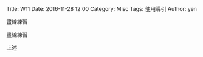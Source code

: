 Title: W11
Date: 2016-11-28 12:00
Category: Misc
Tags: 使用導引
Author: yen

畫線練習

<!-- PELICAN_END_SUMMARY -->

畫線練習




<!-- 導入 Brython 標準程式庫 -->



<script type="text/javascript" 
    src="https://cdn.rawgit.com/brython-dev/brython/master/www/src/brython_dist.js">
</script>

<!-- 啟動 Brython -->

<script>
window.onload=function(){
brython(1);
}
</script>


<!-- 以下實際利用  Brython 畫圖 -->

<canvas id="chord1" width="600" height="450"></canvas>

<script type="text/python3">
from browser import document as doc
import math
# 準備繪圖畫布
canvas = doc["chord1"]
ctx = canvas.getContext("2d")

def background(x, y, xinc, yinc, xnum, ynum, ctx):
    # 水平
    for i in range(ynum+1):
        ctx.beginPath()
        if i == 0:
            ctx.lineWidth = 7
        else:
            ctx.lineWidth = 1
        ctx.moveTo(x-1, y+i*yinc)
        ctx.lineTo(x+xnum*xinc+1, y+i*yinc)
        ctx.strokeStyle = "blue"
        ctx.stroke()
        ctx.closePath()
    # 垂直
    for i in range(xnum+1):
        ctx.beginPath()
        ctx.lineWidth = 1
        ctx.moveTo(x+i*xinc, y)
        ctx.lineTo(x+i*xinc, y+ynum*yinc)
        ctx.strokeStyle = "blue"
        ctx.stroke()
        ctx.closePath()

background(50, 100, 20, 25, 5, 4, ctx)
# 1 與 AMajor
ctx.beginPath()
ctx.fillStyle = 'black'
ctx.strokeStyle = "black"
ctx.font = "30px Arial"
ctx.fillText("AMajor", 50, 70)


# 1
ctx.beginPath()
ctx.fillStyle = 'black'
ctx.strokeStyle = "black"
ctx.arc(90, 138, 9, 0, 2*math.pi, False)
ctx.fill()
ctx.stroke()
ctx.closePath()

ctx.beginPath()
ctx.fillStyle = 'white'
ctx.font = "16px Arial"
ctx.fillText("1", 85, 143)
ctx.fill()
ctx.stroke()
ctx.closePath()

# 2
ctx.beginPath()
ctx.fillStyle = 'black'
ctx.strokeStyle = "black"
ctx.arc(110, 138, 9, 0, 2*math.pi, False)
ctx.fill()
ctx.stroke()
ctx.closePath()

ctx.beginPath()
ctx.fillStyle = 'white'
ctx.font = "16px Arial"
ctx.fillText("2", 105, 143)
ctx.fill()
ctx.stroke()
ctx.closePath()

# 3
ctx.beginPath()
ctx.fillStyle = 'black'
ctx.strokeStyle = "black"
ctx.arc(130, 138, 9, 0, 2*math.pi, False)
ctx.fill()
ctx.stroke()
ctx.closePath()

ctx.beginPath()
ctx.fillStyle = 'white'
ctx.font = "16px Arial"
ctx.fillText("3", 125, 143)
ctx.fill()
ctx.stroke()
ctx.closePath()

# o
ctx.beginPath()
ctx.arc(70, 90, 5, 0, 2*math.pi, False)
ctx.lineWidth =3
ctx.strokeStyle = "black"
ctx.stroke()
ctx.closePath()
ctx.beginPath()
ctx.arc(150, 90, 5, 0, 2*math.pi, False)
ctx.lineWidth =3
ctx.strokeStyle = "black"
ctx.stroke()
ctx.closePath()
# x
ctx.beginPath()
#ctx.arc(50, 90, 5, 0, 2*math.pi, False)
ctx.moveTo(45, 85)
ctx.lineTo(55, 95)
ctx.moveTo(55, 85)
ctx.lineTo(45, 95)
ctx.lineWidth =3
ctx.strokeStyle = "black"
ctx.stroke()
ctx.closePath()



background(250, 100, 20, 25, 5, 4, ctx)

# 1 與 AMajor
ctx.beginPath()
ctx.fillStyle = 'black'
ctx.strokeStyle = "black"
ctx.font = "30px Arial"
ctx.fillText("CMajor", 250, 70)


# 1
ctx.beginPath()
ctx.fillStyle = 'black'
ctx.strokeStyle = "black"
ctx.arc(330, 113, 9, 0, 2*math.pi, False)
ctx.fill()
ctx.stroke()
ctx.closePath()

ctx.beginPath()
ctx.fillStyle = 'white'
ctx.font = "16px Arial"
ctx.fillText("1", 325, 118)
ctx.fill()
ctx.stroke()
ctx.closePath()

# 2
ctx.beginPath()
ctx.fillStyle = 'black'
ctx.strokeStyle = "black"
ctx.arc(290, 138, 9, 0, 2*math.pi, False)
ctx.fill()
ctx.stroke()
ctx.closePath()

ctx.beginPath()
ctx.fillStyle = 'white'
ctx.font = "16px Arial"
ctx.fillText("2", 285, 143)
ctx.fill()
ctx.stroke()
ctx.closePath()

# 3
ctx.beginPath()
ctx.fillStyle = 'black'
ctx.strokeStyle = "black"
ctx.arc(270, 162, 9, 0, 2*math.pi, False)
ctx.fill()
ctx.stroke()
ctx.closePath()

ctx.beginPath()
ctx.fillStyle = 'white'
ctx.font = "16px Arial"
ctx.fillText("3", 265, 167)
ctx.fill()
ctx.stroke()
ctx.closePath()

# o
ctx.beginPath()
ctx.arc(310, 90, 5, 0, 2*math.pi, False)
ctx.lineWidth =3
ctx.strokeStyle = "black"
ctx.stroke()
ctx.closePath()
ctx.beginPath()
ctx.arc(340, 90, 5, 0, 2*math.pi, False)
ctx.lineWidth =3
ctx.strokeStyle = "black"
ctx.stroke()
ctx.closePath()
# x
ctx.beginPath()
#ctx.arc(250, 90, 5, 0, 2*math.pi, False)
ctx.moveTo(245, 85)
ctx.lineTo(255, 95)
ctx.moveTo(255, 85)
ctx.lineTo(245, 95)
ctx.lineWidth =3
ctx.strokeStyle = "black"
ctx.stroke()
ctx.closePath()


background(450, 100, 20, 25, 5, 4, ctx)

# 1 與 AMajor
ctx.beginPath()
ctx.fillStyle = 'black'
ctx.strokeStyle = "black"
ctx.font = "30px Arial"
ctx.fillText("GMajor", 450, 70)

# 1
ctx.beginPath()
ctx.fillStyle = 'black'
ctx.strokeStyle = "black"
ctx.arc(470, 138, 9, 0, 2*math.pi, False)
ctx.fill()
ctx.stroke()
ctx.closePath()

ctx.beginPath()
ctx.fillStyle = 'white'
ctx.font = "16px Arial"
ctx.fillText("1", 465, 143)
ctx.fill()
ctx.stroke()
ctx.closePath()

# 2
ctx.beginPath()
ctx.fillStyle = 'black'
ctx.strokeStyle = "black"
ctx.arc(450, 162, 9, 0, 2*math.pi, False)
ctx.fill()
ctx.stroke()
ctx.closePath()

ctx.beginPath()
ctx.fillStyle = 'white'
ctx.font = "16px Arial"
ctx.fillText("2", 445, 167)
ctx.fill()
ctx.stroke()
ctx.closePath()

# 3
ctx.beginPath()
ctx.fillStyle = 'black'
ctx.strokeStyle = "black"
ctx.arc(530, 162, 9, 0, 2*math.pi, False)
ctx.fill()
ctx.stroke()
ctx.closePath()

ctx.beginPath()
ctx.fillStyle = 'white'
ctx.font = "16px Arial"
ctx.fillText("3", 525, 167)
ctx.fill()
ctx.stroke()
ctx.closePath()

# 4
ctx.beginPath()
ctx.fillStyle = 'black'
ctx.strokeStyle = "black"
ctx.arc(550, 162, 9, 0, 2*math.pi, False)
ctx.fill()
ctx.stroke()
ctx.closePath()

ctx.beginPath()
ctx.fillStyle = 'white'
ctx.font = "16px Arial"
ctx.fillText("4", 545, 167)
ctx.fill()
ctx.stroke()
ctx.closePath()

# o
ctx.beginPath()
ctx.arc(490, 90, 5, 0, 2*math.pi, False)
ctx.lineWidth =3
ctx.strokeStyle = "black"
ctx.stroke()
ctx.closePath()
ctx.beginPath()
ctx.arc(510, 90, 5, 0, 2*math.pi, False)
ctx.lineWidth =3
ctx.strokeStyle = "black"
ctx.stroke()
ctx.closePath()




background(50, 300, 20, 25, 5, 4, ctx)

# 1 與 AMajor
ctx.beginPath()
ctx.fillStyle = 'black'
ctx.strokeStyle = "black"
ctx.font = "30px Arial"
ctx.fillText("DMajor", 50, 270)


# 1
ctx.beginPath()
ctx.fillStyle = 'black'
ctx.strokeStyle = "black"
ctx.arc(110, 338, 9, 0, 2*math.pi, False)
ctx.fill()
ctx.stroke()
ctx.closePath()

ctx.beginPath()
ctx.fillStyle = 'white'
ctx.font = "16px Arial"
ctx.fillText("1", 105, 343)
ctx.fill()
ctx.stroke()
ctx.closePath()

# 2
ctx.beginPath()
ctx.fillStyle = 'black'
ctx.strokeStyle = "black"
ctx.arc(130, 362, 9, 0, 2*math.pi, False)
ctx.fill()
ctx.stroke()
ctx.closePath()

ctx.beginPath()
ctx.fillStyle = 'white'
ctx.font = "16px Arial"
ctx.fillText("2", 125, 367)
ctx.fill()
ctx.stroke()
ctx.closePath()

# 3
ctx.beginPath()
ctx.fillStyle = 'black'
ctx.strokeStyle = "black"
ctx.arc(150, 338, 9, 0, 2*math.pi, False)
ctx.fill()
ctx.stroke()
ctx.closePath()

ctx.beginPath()
ctx.fillStyle = 'white'
ctx.font = "16px Arial"
ctx.fillText("3", 145, 343)
ctx.fill()
ctx.stroke()
ctx.closePath()

# o
ctx.beginPath()
ctx.arc(90, 290, 5, 0, 2*math.pi, False)
ctx.lineWidth =3
ctx.strokeStyle = "black"
ctx.stroke()
ctx.closePath()
ctx.beginPath()
#ctx.arc(150, 390, 5, 0, 2*math.pi, False)
#ctx.lineWidth =3
#ctx.strokeStyle = "black"
#ctx.stroke()
#ctx.closePath()

# x
ctx.beginPath()
#ctx.arc(50, 390, 5, 0, 2*math.pi, False)
ctx.moveTo(45, 285)
ctx.lineTo(55, 295)
ctx.moveTo(55, 285)
ctx.lineTo(45, 295)
ctx.lineWidth =3
ctx.strokeStyle = "black"
ctx.stroke()
ctx.closePath()

# x
ctx.beginPath()
#ctx.arc(50, 90, 5, 0, 2*math.pi, False)
ctx.moveTo(65, 285)
ctx.lineTo(75, 295)
ctx.moveTo(75, 285)
ctx.lineTo(65, 295)
ctx.lineWidth =3
ctx.strokeStyle = "black"
ctx.stroke()
ctx.closePath()


background(250, 300, 20, 25, 5, 4, ctx)

# 1 與 AMajor
ctx.beginPath()
ctx.fillStyle = 'black'
ctx.strokeStyle = "black"
ctx.font = "30px Arial"
ctx.fillText("EMajor", 250, 270)


# 1
ctx.beginPath()
ctx.fillStyle = 'black'
ctx.strokeStyle = "black"
ctx.arc(310, 313, 9, 0, 2*math.pi, False)
ctx.fill()
ctx.stroke()
ctx.closePath()

ctx.beginPath()
ctx.fillStyle = 'white'
ctx.font = "16px Arial"
ctx.fillText("1", 305, 318)
ctx.fill()
ctx.stroke()
ctx.closePath()

# 2
ctx.beginPath()
ctx.fillStyle = 'black'
ctx.strokeStyle = "black"
ctx.arc(270, 338, 9, 0, 2*math.pi, False)
ctx.fill()
ctx.stroke()
ctx.closePath()

ctx.beginPath()
ctx.fillStyle = 'white'
ctx.font = "16px Arial"
ctx.fillText("2", 265, 343)
ctx.fill()
ctx.stroke()
ctx.closePath()

# 3
ctx.beginPath()
ctx.fillStyle = 'black'
ctx.strokeStyle = "black"
ctx.arc(290, 338, 9, 0, 2*math.pi, False)
ctx.fill()
ctx.stroke()
ctx.closePath()

ctx.beginPath()
ctx.fillStyle = 'white'
ctx.font = "16px Arial"
ctx.fillText("3", 285, 343)
ctx.fill()
ctx.stroke()
ctx.closePath()

# o
ctx.beginPath()
ctx.arc(330, 290, 5, 0, 2*math.pi, False)
ctx.lineWidth =3
ctx.strokeStyle = "black"
ctx.stroke()
ctx.closePath()
ctx.beginPath()
#ctx.arc(150, 390, 5, 0, 2*math.pi, False)
#ctx.lineWidth =3
#ctx.strokeStyle = "black"
#ctx.stroke()
#ctx.closePath()

# o
ctx.beginPath()
ctx.arc(350, 290, 5, 0, 2*math.pi, False)
ctx.lineWidth =3
ctx.strokeStyle = "black"
ctx.stroke()
ctx.closePath()
ctx.beginPath()
#ctx.arc(150, 390, 5, 0, 2*math.pi, False)
#ctx.lineWidth =3
#ctx.strokeStyle = "black"
#ctx.stroke()
#ctx.closePath()


# x
ctx.beginPath()
#ctx.arc(50, 390, 5, 0, 2*math.pi, False)
ctx.moveTo(245, 285)
ctx.lineTo(255, 295)
ctx.moveTo(255, 285)
ctx.lineTo(245, 295)
ctx.lineWidth =3
ctx.strokeStyle = "black"
ctx.stroke()
ctx.closePath()



background(450, 300, 20, 25, 5, 4, ctx)

# 1 與 AMajor
ctx.beginPath()
ctx.fillStyle = 'black'
ctx.strokeStyle = "black"
ctx.font = "30px Arial"
ctx.fillText("Cmaj7", 450, 270)


# 1
ctx.beginPath()
ctx.fillStyle = 'black'
ctx.strokeStyle = "black"
ctx.arc(490, 338, 9, 0, 2*math.pi, False)
ctx.fill()
ctx.stroke()
ctx.closePath()

ctx.beginPath()
ctx.fillStyle = 'white'
ctx.font = "16px Arial"
ctx.fillText("1", 485, 343)
ctx.fill()
ctx.stroke()
ctx.closePath()

# 2
ctx.beginPath()
ctx.fillStyle = 'black'
ctx.strokeStyle = "black"
ctx.arc(470, 362, 9, 0, 2*math.pi, False)
ctx.fill()
ctx.stroke()
ctx.closePath()

ctx.beginPath()
ctx.fillStyle = 'white'
ctx.font = "16px Arial"
ctx.fillText("2", 465, 367)
ctx.fill()
ctx.stroke()
ctx.closePath()



# o
ctx.beginPath()
ctx.arc(510, 290, 5, 0, 2*math.pi, False)
ctx.lineWidth =3
ctx.strokeStyle = "black"
ctx.stroke()
ctx.closePath()
ctx.beginPath()
#ctx.arc(150, 390, 5, 0, 2*math.pi, False)
#ctx.lineWidth =3
#ctx.strokeStyle = "black"
#ctx.stroke()
#ctx.closePath()

# o
ctx.beginPath()
ctx.arc(530, 290, 5, 0, 2*math.pi, False)
ctx.lineWidth =3
ctx.strokeStyle = "black"
ctx.stroke()
ctx.closePath()
ctx.beginPath()
ctx.arc(550, 290, 5, 0, 2*math.pi, False)
ctx.lineWidth =3
ctx.strokeStyle = "black"
ctx.stroke()
ctx.closePath()


# x
ctx.beginPath()
#ctx.arc(50, 390, 5, 0, 2*math.pi, False)
ctx.moveTo(445, 285)
ctx.lineTo(455, 295)
ctx.moveTo(455, 285)
ctx.lineTo(445, 295)
ctx.lineWidth =3
ctx.strokeStyle = "black"
ctx.stroke()
ctx.closePath()
</script>


上述
<pre class="brush:python">
<!-- 以下實際利用  Brython 畫圖 -->

<canvas id="chord1" width="600" height="450"></canvas>

<script type="text/python3">
from browser import document as doc
import math
# 準備繪圖畫布
canvas = doc["chord1"]
ctx = canvas.getContext("2d")

def background(x, y, xinc, yinc, xnum, ynum, ctx):
    # 水平
    for i in range(ynum+1):
        ctx.beginPath()
        if i == 0:
            ctx.lineWidth = 7
        else:
            ctx.lineWidth = 1
        ctx.moveTo(x-1, y+i*yinc)
        ctx.lineTo(x+xnum*xinc+1, y+i*yinc)
        ctx.strokeStyle = "blue"
        ctx.stroke()
        ctx.closePath()
    # 垂直
    for i in range(xnum+1):
        ctx.beginPath()
        ctx.lineWidth = 1
        ctx.moveTo(x+i*xinc, y)
        ctx.lineTo(x+i*xinc, y+ynum*yinc)
        ctx.strokeStyle = "blue"
        ctx.stroke()
        ctx.closePath()

background(50, 100, 20, 25, 5, 4, ctx)
# 1 與 AMajor
ctx.beginPath()
ctx.fillStyle = 'black'
ctx.strokeStyle = "black"
ctx.font = "30px Arial"
ctx.fillText("AMajor", 50, 70)


# 1
ctx.beginPath()
ctx.fillStyle = 'black'
ctx.strokeStyle = "black"
ctx.arc(90, 138, 9, 0, 2*math.pi, False)
ctx.fill()
ctx.stroke()
ctx.closePath()

ctx.beginPath()
ctx.fillStyle = 'white'
ctx.font = "16px Arial"
ctx.fillText("1", 85, 143)
ctx.fill()
ctx.stroke()
ctx.closePath()

# 2
ctx.beginPath()
ctx.fillStyle = 'black'
ctx.strokeStyle = "black"
ctx.arc(110, 138, 9, 0, 2*math.pi, False)
ctx.fill()
ctx.stroke()
ctx.closePath()

ctx.beginPath()
ctx.fillStyle = 'white'
ctx.font = "16px Arial"
ctx.fillText("2", 105, 143)
ctx.fill()
ctx.stroke()
ctx.closePath()

# 3
ctx.beginPath()
ctx.fillStyle = 'black'
ctx.strokeStyle = "black"
ctx.arc(130, 138, 9, 0, 2*math.pi, False)
ctx.fill()
ctx.stroke()
ctx.closePath()

ctx.beginPath()
ctx.fillStyle = 'white'
ctx.font = "16px Arial"
ctx.fillText("3", 125, 143)
ctx.fill()
ctx.stroke()
ctx.closePath()

# o
ctx.beginPath()
ctx.arc(70, 90, 5, 0, 2*math.pi, False)
ctx.lineWidth =3
ctx.strokeStyle = "black"
ctx.stroke()
ctx.closePath()
ctx.beginPath()
ctx.arc(150, 90, 5, 0, 2*math.pi, False)
ctx.lineWidth =3
ctx.strokeStyle = "black"
ctx.stroke()
ctx.closePath()
# x
ctx.beginPath()
#ctx.arc(50, 90, 5, 0, 2*math.pi, False)
ctx.moveTo(45, 85)
ctx.lineTo(55, 95)
ctx.moveTo(55, 85)
ctx.lineTo(45, 95)
ctx.lineWidth =3
ctx.strokeStyle = "black"
ctx.stroke()
ctx.closePath()



background(250, 100, 20, 25, 5, 4, ctx)

# 1 與 AMajor
ctx.beginPath()
ctx.fillStyle = 'black'
ctx.strokeStyle = "black"
ctx.font = "30px Arial"
ctx.fillText("CMajor", 250, 70)


# 1
ctx.beginPath()
ctx.fillStyle = 'black'
ctx.strokeStyle = "black"
ctx.arc(330, 113, 9, 0, 2*math.pi, False)
ctx.fill()
ctx.stroke()
ctx.closePath()

ctx.beginPath()
ctx.fillStyle = 'white'
ctx.font = "16px Arial"
ctx.fillText("1", 325, 118)
ctx.fill()
ctx.stroke()
ctx.closePath()

# 2
ctx.beginPath()
ctx.fillStyle = 'black'
ctx.strokeStyle = "black"
ctx.arc(290, 138, 9, 0, 2*math.pi, False)
ctx.fill()
ctx.stroke()
ctx.closePath()

ctx.beginPath()
ctx.fillStyle = 'white'
ctx.font = "16px Arial"
ctx.fillText("2", 285, 143)
ctx.fill()
ctx.stroke()
ctx.closePath()

# 3
ctx.beginPath()
ctx.fillStyle = 'black'
ctx.strokeStyle = "black"
ctx.arc(270, 162, 9, 0, 2*math.pi, False)
ctx.fill()
ctx.stroke()
ctx.closePath()

ctx.beginPath()
ctx.fillStyle = 'white'
ctx.font = "16px Arial"
ctx.fillText("3", 265, 167)
ctx.fill()
ctx.stroke()
ctx.closePath()

# o
ctx.beginPath()
ctx.arc(310, 90, 5, 0, 2*math.pi, False)
ctx.lineWidth =3
ctx.strokeStyle = "black"
ctx.stroke()
ctx.closePath()
ctx.beginPath()
ctx.arc(340, 90, 5, 0, 2*math.pi, False)
ctx.lineWidth =3
ctx.strokeStyle = "black"
ctx.stroke()
ctx.closePath()
# x
ctx.beginPath()
#ctx.arc(250, 90, 5, 0, 2*math.pi, False)
ctx.moveTo(245, 85)
ctx.lineTo(255, 95)
ctx.moveTo(255, 85)
ctx.lineTo(245, 95)
ctx.lineWidth =3
ctx.strokeStyle = "black"
ctx.stroke()
ctx.closePath()


background(450, 100, 20, 25, 5, 4, ctx)

# 1 與 AMajor
ctx.beginPath()
ctx.fillStyle = 'black'
ctx.strokeStyle = "black"
ctx.font = "30px Arial"
ctx.fillText("GMajor", 450, 70)

# 1
ctx.beginPath()
ctx.fillStyle = 'black'
ctx.strokeStyle = "black"
ctx.arc(470, 138, 9, 0, 2*math.pi, False)
ctx.fill()
ctx.stroke()
ctx.closePath()

ctx.beginPath()
ctx.fillStyle = 'white'
ctx.font = "16px Arial"
ctx.fillText("1", 465, 143)
ctx.fill()
ctx.stroke()
ctx.closePath()

# 2
ctx.beginPath()
ctx.fillStyle = 'black'
ctx.strokeStyle = "black"
ctx.arc(450, 162, 9, 0, 2*math.pi, False)
ctx.fill()
ctx.stroke()
ctx.closePath()

ctx.beginPath()
ctx.fillStyle = 'white'
ctx.font = "16px Arial"
ctx.fillText("2", 445, 167)
ctx.fill()
ctx.stroke()
ctx.closePath()

# 3
ctx.beginPath()
ctx.fillStyle = 'black'
ctx.strokeStyle = "black"
ctx.arc(530, 162, 9, 0, 2*math.pi, False)
ctx.fill()
ctx.stroke()
ctx.closePath()

ctx.beginPath()
ctx.fillStyle = 'white'
ctx.font = "16px Arial"
ctx.fillText("3", 525, 167)
ctx.fill()
ctx.stroke()
ctx.closePath()

# 4
ctx.beginPath()
ctx.fillStyle = 'black'
ctx.strokeStyle = "black"
ctx.arc(550, 162, 9, 0, 2*math.pi, False)
ctx.fill()
ctx.stroke()
ctx.closePath()

ctx.beginPath()
ctx.fillStyle = 'white'
ctx.font = "16px Arial"
ctx.fillText("4", 545, 167)
ctx.fill()
ctx.stroke()
ctx.closePath()

# o
ctx.beginPath()
ctx.arc(490, 90, 5, 0, 2*math.pi, False)
ctx.lineWidth =3
ctx.strokeStyle = "black"
ctx.stroke()
ctx.closePath()
ctx.beginPath()
ctx.arc(510, 90, 5, 0, 2*math.pi, False)
ctx.lineWidth =3
ctx.strokeStyle = "black"
ctx.stroke()
ctx.closePath()




background(50, 300, 20, 25, 5, 4, ctx)

# 1 與 AMajor
ctx.beginPath()
ctx.fillStyle = 'black'
ctx.strokeStyle = "black"
ctx.font = "30px Arial"
ctx.fillText("DMajor", 50, 270)


# 1
ctx.beginPath()
ctx.fillStyle = 'black'
ctx.strokeStyle = "black"
ctx.arc(110, 338, 9, 0, 2*math.pi, False)
ctx.fill()
ctx.stroke()
ctx.closePath()

ctx.beginPath()
ctx.fillStyle = 'white'
ctx.font = "16px Arial"
ctx.fillText("1", 105, 343)
ctx.fill()
ctx.stroke()
ctx.closePath()

# 2
ctx.beginPath()
ctx.fillStyle = 'black'
ctx.strokeStyle = "black"
ctx.arc(130, 362, 9, 0, 2*math.pi, False)
ctx.fill()
ctx.stroke()
ctx.closePath()

ctx.beginPath()
ctx.fillStyle = 'white'
ctx.font = "16px Arial"
ctx.fillText("2", 125, 367)
ctx.fill()
ctx.stroke()
ctx.closePath()

# 3
ctx.beginPath()
ctx.fillStyle = 'black'
ctx.strokeStyle = "black"
ctx.arc(150, 338, 9, 0, 2*math.pi, False)
ctx.fill()
ctx.stroke()
ctx.closePath()

ctx.beginPath()
ctx.fillStyle = 'white'
ctx.font = "16px Arial"
ctx.fillText("3", 145, 343)
ctx.fill()
ctx.stroke()
ctx.closePath()

# o
ctx.beginPath()
ctx.arc(90, 290, 5, 0, 2*math.pi, False)
ctx.lineWidth =3
ctx.strokeStyle = "black"
ctx.stroke()
ctx.closePath()
ctx.beginPath()
#ctx.arc(150, 390, 5, 0, 2*math.pi, False)
#ctx.lineWidth =3
#ctx.strokeStyle = "black"
#ctx.stroke()
#ctx.closePath()

# x
ctx.beginPath()
#ctx.arc(50, 390, 5, 0, 2*math.pi, False)
ctx.moveTo(45, 285)
ctx.lineTo(55, 295)
ctx.moveTo(55, 285)
ctx.lineTo(45, 295)
ctx.lineWidth =3
ctx.strokeStyle = "black"
ctx.stroke()
ctx.closePath()

# x
ctx.beginPath()
#ctx.arc(50, 90, 5, 0, 2*math.pi, False)
ctx.moveTo(65, 285)
ctx.lineTo(75, 295)
ctx.moveTo(75, 285)
ctx.lineTo(65, 295)
ctx.lineWidth =3
ctx.strokeStyle = "black"
ctx.stroke()
ctx.closePath()


background(250, 300, 20, 25, 5, 4, ctx)

# 1 與 AMajor
ctx.beginPath()
ctx.fillStyle = 'black'
ctx.strokeStyle = "black"
ctx.font = "30px Arial"
ctx.fillText("EMajor", 250, 270)


# 1
ctx.beginPath()
ctx.fillStyle = 'black'
ctx.strokeStyle = "black"
ctx.arc(310, 313, 9, 0, 2*math.pi, False)
ctx.fill()
ctx.stroke()
ctx.closePath()

ctx.beginPath()
ctx.fillStyle = 'white'
ctx.font = "16px Arial"
ctx.fillText("1", 305, 318)
ctx.fill()
ctx.stroke()
ctx.closePath()

# 2
ctx.beginPath()
ctx.fillStyle = 'black'
ctx.strokeStyle = "black"
ctx.arc(270, 338, 9, 0, 2*math.pi, False)
ctx.fill()
ctx.stroke()
ctx.closePath()

ctx.beginPath()
ctx.fillStyle = 'white'
ctx.font = "16px Arial"
ctx.fillText("2", 265, 343)
ctx.fill()
ctx.stroke()
ctx.closePath()

# 3
ctx.beginPath()
ctx.fillStyle = 'black'
ctx.strokeStyle = "black"
ctx.arc(290, 338, 9, 0, 2*math.pi, False)
ctx.fill()
ctx.stroke()
ctx.closePath()

ctx.beginPath()
ctx.fillStyle = 'white'
ctx.font = "16px Arial"
ctx.fillText("3", 285, 343)
ctx.fill()
ctx.stroke()
ctx.closePath()

# o
ctx.beginPath()
ctx.arc(330, 290, 5, 0, 2*math.pi, False)
ctx.lineWidth =3
ctx.strokeStyle = "black"
ctx.stroke()
ctx.closePath()
ctx.beginPath()
#ctx.arc(150, 390, 5, 0, 2*math.pi, False)
#ctx.lineWidth =3
#ctx.strokeStyle = "black"
#ctx.stroke()
#ctx.closePath()

# o
ctx.beginPath()
ctx.arc(350, 290, 5, 0, 2*math.pi, False)
ctx.lineWidth =3
ctx.strokeStyle = "black"
ctx.stroke()
ctx.closePath()
ctx.beginPath()
#ctx.arc(150, 390, 5, 0, 2*math.pi, False)
#ctx.lineWidth =3
#ctx.strokeStyle = "black"
#ctx.stroke()
#ctx.closePath()


# x
ctx.beginPath()
#ctx.arc(50, 390, 5, 0, 2*math.pi, False)
ctx.moveTo(245, 285)
ctx.lineTo(255, 295)
ctx.moveTo(255, 285)
ctx.lineTo(245, 295)
ctx.lineWidth =3
ctx.strokeStyle = "black"
ctx.stroke()
ctx.closePath()



background(450, 300, 20, 25, 5, 4, ctx)

# 1 與 AMajor
ctx.beginPath()
ctx.fillStyle = 'black'
ctx.strokeStyle = "black"
ctx.font = "30px Arial"
ctx.fillText("Cmaj7", 450, 270)


# 1
ctx.beginPath()
ctx.fillStyle = 'black'
ctx.strokeStyle = "black"
ctx.arc(490, 338, 9, 0, 2*math.pi, False)
ctx.fill()
ctx.stroke()
ctx.closePath()

ctx.beginPath()
ctx.fillStyle = 'white'
ctx.font = "16px Arial"
ctx.fillText("1", 485, 343)
ctx.fill()
ctx.stroke()
ctx.closePath()

# 2
ctx.beginPath()
ctx.fillStyle = 'black'
ctx.strokeStyle = "black"
ctx.arc(470, 362, 9, 0, 2*math.pi, False)
ctx.fill()
ctx.stroke()
ctx.closePath()

ctx.beginPath()
ctx.fillStyle = 'white'
ctx.font = "16px Arial"
ctx.fillText("2", 465, 367)
ctx.fill()
ctx.stroke()
ctx.closePath()



# o
ctx.beginPath()
ctx.arc(510, 290, 5, 0, 2*math.pi, False)
ctx.lineWidth =3
ctx.strokeStyle = "black"
ctx.stroke()
ctx.closePath()
ctx.beginPath()
#ctx.arc(150, 390, 5, 0, 2*math.pi, False)
#ctx.lineWidth =3
#ctx.strokeStyle = "black"
#ctx.stroke()
#ctx.closePath()

# o
ctx.beginPath()
ctx.arc(530, 290, 5, 0, 2*math.pi, False)
ctx.lineWidth =3
ctx.strokeStyle = "black"
ctx.stroke()
ctx.closePath()
ctx.beginPath()
ctx.arc(550, 290, 5, 0, 2*math.pi, False)
ctx.lineWidth =3
ctx.strokeStyle = "black"
ctx.stroke()
ctx.closePath()


# x
ctx.beginPath()
#ctx.arc(50, 390, 5, 0, 2*math.pi, False)
ctx.moveTo(445, 285)
ctx.lineTo(455, 295)
ctx.moveTo(455, 285)
ctx.lineTo(445, 295)
ctx.lineWidth =3
ctx.strokeStyle = "black"
ctx.stroke()
ctx.closePath()
</script>